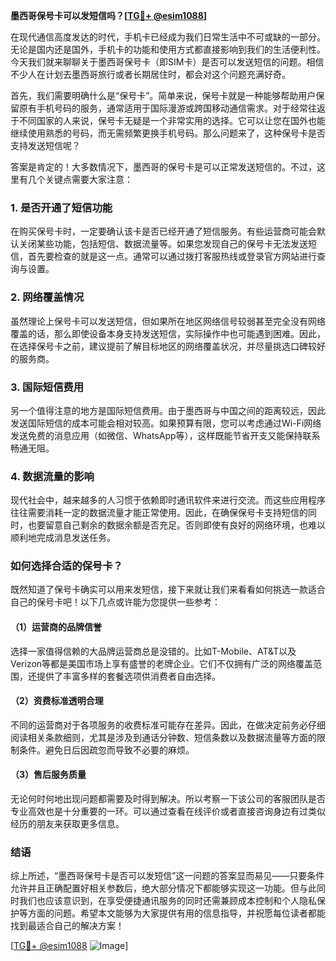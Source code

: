 **墨西哥保号卡可以发短信吗？[[TG💪+ @esim1088](https://t.me/s/esim1088)]**

在现代通信高度发达的时代，手机卡已经成为我们日常生活中不可或缺的一部分。无论是国内还是国外，手机卡的功能和使用方式都直接影响到我们的生活便利性。今天我们就来聊聊关于墨西哥保号卡（即SIM卡）是否可以发送短信的问题。相信不少人在计划去墨西哥旅行或者长期居住时，都会对这个问题充满好奇。

首先，我们需要明确什么是“保号卡”。简单来说，保号卡就是一种能够帮助用户保留原有手机号码的服务，通常适用于国际漫游或跨国移动通信需求。对于经常往返于不同国家的人来说，保号卡无疑是一个非常实用的选择。它可以让您在国外也能继续使用熟悉的号码，而无需频繁更换手机号码。那么问题来了，这种保号卡是否支持发送短信呢？

答案是肯定的！大多数情况下，墨西哥的保号卡是可以正常发送短信的。不过，这里有几个关键点需要大家注意：

### **1. 是否开通了短信功能**
在购买保号卡时，一定要确认该卡是否已经开通了短信服务。有些运营商可能会默认关闭某些功能，包括短信、数据流量等。如果您发现自己的保号卡无法发送短信，首先要检查的就是这一点。通常可以通过拨打客服热线或登录官方网站进行查询与设置。

### **2. 网络覆盖情况**
虽然理论上保号卡可以发送短信，但如果所在地区网络信号较弱甚至完全没有网络覆盖的话，那么即使设备本身支持发送短信，实际操作中也可能遇到困难。因此，在选择保号卡之前，建议提前了解目标地区的网络覆盖状况，并尽量挑选口碑较好的服务商。

### **3. 国际短信费用**
另一个值得注意的地方是国际短信费用。由于墨西哥与中国之间的距离较远，因此发送国际短信的成本可能会相对较高。如果预算有限，您可以考虑通过Wi-Fi网络发送免费的消息应用（如微信、WhatsApp等），这样既能节省开支又能保持联系畅通无阻。

### **4. 数据流量的影响**
现代社会中，越来越多的人习惯于依赖即时通讯软件来进行交流。而这些应用程序往往需要消耗一定的数据流量才能正常使用。因此，在确保保号卡支持短信的同时，也要留意自己剩余的数据余额是否充足。否则即使有良好的网络环境，也难以顺利地完成消息发送任务。

### **如何选择合适的保号卡？**
既然知道了保号卡确实可以用来发短信，接下来就让我们来看看如何挑选一款适合自己的保号卡吧！以下几点或许能为您提供一些参考：

#### **（1）运营商的品牌信誉**
选择一家值得信赖的大品牌运营商总是没错的。比如T-Mobile、AT&T以及Verizon等都是美国市场上享有盛誉的老牌企业。它们不仅拥有广泛的网络覆盖范围，还提供了丰富多样的套餐选项供消费者自由选择。

#### **（2）资费标准透明合理**
不同的运营商对于各项服务的收费标准可能存在差异。因此，在做决定前务必仔细阅读相关条款细则，尤其是涉及到通话分钟数、短信条数以及数据流量等方面的限制条件。避免日后因疏忽而导致不必要的麻烦。

#### **（3）售后服务质量**
无论何时何地出现问题都需要及时得到解决。所以考察一下该公司的客服团队是否专业高效也是十分重要的一环。可以通过查看在线评价或者直接咨询身边有过类似经历的朋友来获取更多信息。

### **结语**
综上所述，“墨西哥保号卡是否可以发短信”这一问题的答案显而易见——只要条件允许并且正确配置好相关参数后，绝大部分情况下都能够实现这一功能。但与此同时我们也应该意识到，在享受便捷通讯服务的同时还需兼顾成本控制和个人隐私保护等方面的问题。希望本文能够为大家提供有用的信息指导，并祝愿每位读者都能找到最适合自己的解决方案！

[[TG💪+ @esim1088](https://t.me/s/esim1088) ![Image](https://i.postimg.cc/4NQfJmqS/Snipaste-2025-05-13-00-14-12.png)]